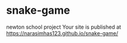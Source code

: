 # snake-game
newton school project
 Your site is published at https://narasimhas123.github.io/snake-game/
